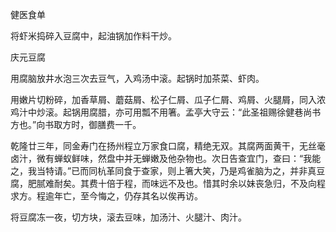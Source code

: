 健医食单

将虾米捣碎入豆腐中，起油锅加作料干炒。

庆元豆腐

用腐脑放井水泡三次去豆气，入鸡汤中滚。起锅时加茶菜、虾肉。

用嫩片切粉碎，加香草屑、蘑菇屑、松子仁屑、瓜子仁屑、鸡屑、火腿屑，同入浓鸡汁中炒滚。起锅用腐腊，亦可用瓢不用箸。孟亭大守云：“此圣祖赐徐健巷尚书方也。”向书取方时，御膳费一千。

乾隆廿三年，同金寿门在扬州程立万家食口腐，精绝无双。其腐两面黄干，无丝毫卤汁，微有蝉蚁鲜味，然盘中并无蝉嫩及他杂物也。次日告查宜门，查曰：“我能之，我当特请。”已而同杭革同食于查家，则上箸大笑，乃是鸡雀脑为之，并非真豆腐，肥腻难耐矣。其费十倍于程，而味远不及也。惜其时余以妹丧急归，不及向程求方。程逾年亡，至今悔之，仍存其名以俟再访。

将豆腐冻一夜，切方块，滚去豆味，加汤汁、火腿汁、肉汁。